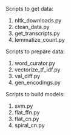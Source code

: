 Scripts to get data:

1. nltk_downloads.py
2. clean_data.py
3. get_transcripts.py
4. lemmatize_count.py

Scripts to prepare data:

1. word_curator.py
2. vectorize_tf_idf.py
3. val_diff.py
4. gen_encodings.py

Scripts to build models:

1. svm.py
2. flat_ffn.py
3. flat_cn.py
4. spiral_cn.py
